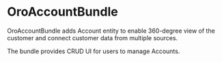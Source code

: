 # OroAccountBundle

OroAccountBundle adds Account entity to enable 360-degree view of the customer and connect customer data from multiple sources.

The bundle provides CRUD UI for users to manage Accounts.

